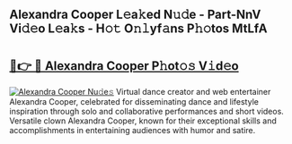 ## Alexandra Cooper L𝚎a𝚔ed N𝚞𝚍e - Part-NnV Vi𝚍𝚎o L𝚎a𝚔s - H𝚘𝚝 O𝚗𝚕yf𝚊ns P𝚑𝚘tos MtLfA

# <h2><a href="http://kf5kb8x.oniu.top/?m=Alexandra+Cooper">🔗👉 🔴 Alexandra Cooper P𝚑ot𝚘𝚜 V𝚒d𝚎o</a></h2>

[![Alexandra Cooper Nu𝚍e𝚜](https://i.imgur.com/0qMVB7G.gif)](http://kf5kb8x.oniu.top/?m=Alexandra+Cooper)
Virtual dance creator and web entertainer Alexandra Cooper, celebrated for disseminating dance and lifestyle inspiration through solo and collaborative performances and short videos. Versatile clown Alexandra Cooper, known for their exceptional skills and accomplishments in entertaining audiences with humor and satire.  
